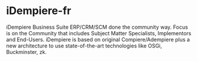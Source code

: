 # iDempiere-fr
iDempiere Business Suite ERP/CRM/SCM done the community way. Focus is on the Community that includes Subject Matter Specialists, Implementors and End-Users. iDempiere is based on original Compiere/Adempiere plus a new architecture to use state-of-the-art technologies like OSGi, Buckminster, zk.

